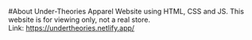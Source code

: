 #About
Under-Theories Apparel Website using HTML, CSS and JS. This website is for viewing only, not a real store.<br>
Link: https://undertheories.netlify.app/
